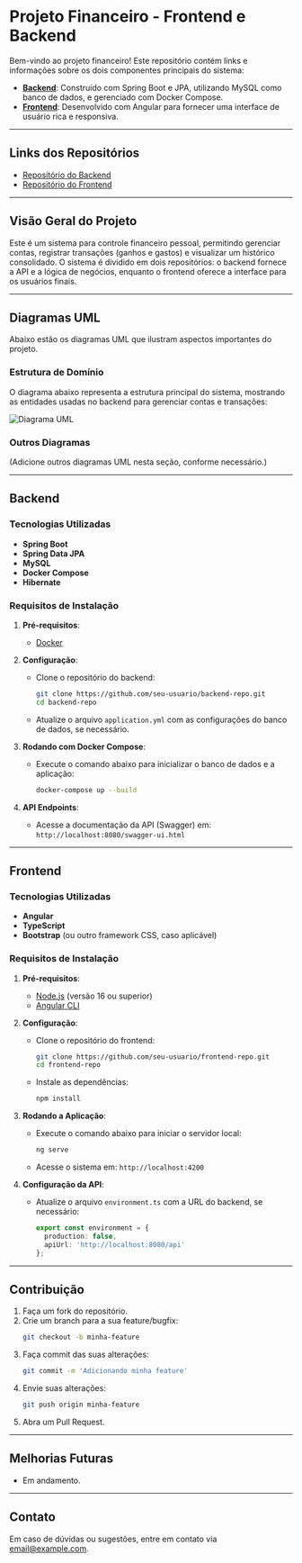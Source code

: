# Projeto Financeiro - Frontend e Backend

Bem-vindo ao projeto financeiro! Este repositório contém links e informações sobre os dois componentes principais do sistema:

- **[Backend](#backend)**: Construído com Spring Boot e JPA, utilizando MySQL como banco de dados, e gerenciado com Docker Compose.
- **[Frontend](#frontend)**: Desenvolvido com Angular para fornecer uma interface de usuário rica e responsiva.

---

## Links dos Repositórios

- [Repositório do Backend](https://github.com/seu-usuario/backend-repo)
- [Repositório do Frontend](https://github.com/seu-usuario/frontend-repo)

---

## Visão Geral do Projeto

Este é um sistema para controle financeiro pessoal, permitindo gerenciar contas, registrar transações (ganhos e gastos) e visualizar um histórico consolidado. O sistema é dividido em dois repositórios: o backend fornece a API e a lógica de negócios, enquanto o frontend oferece a interface para os usuários finais.

---

## Diagramas UML

Abaixo estão os diagramas UML que ilustram aspectos importantes do projeto.

### Estrutura de Domínio

O diagrama abaixo representa a estrutura principal do sistema, mostrando as entidades usadas no backend para gerenciar contas e transações:

![Diagrama UML](path/to/uml-diagram.png)

### Outros Diagramas

(Adicione outros diagramas UML nesta seção, conforme necessário.)

---

## Backend

### Tecnologias Utilizadas

- **Spring Boot**
- **Spring Data JPA**
- **MySQL**
- **Docker Compose**
- **Hibernate**

### Requisitos de Instalação

1. **Pré-requisitos**:
   - [Docker](https://www.docker.com/)

2. **Configuração**:
   - Clone o repositório do backend:  
     ```bash
     git clone https://github.com/seu-usuario/backend-repo.git
     cd backend-repo
     ```
   - Atualize o arquivo `application.yml` com as configurações do banco de dados, se necessário.

3. **Rodando com Docker Compose**:
   - Execute o comando abaixo para inicializar o banco de dados e a aplicação:
     ```bash
     docker-compose up --build
     ```

4. **API Endpoints**:
   - Acesse a documentação da API (Swagger) em: `http://localhost:8080/swagger-ui.html`

---

## Frontend

### Tecnologias Utilizadas

- **Angular**
- **TypeScript**
- **Bootstrap** (ou outro framework CSS, caso aplicável)

### Requisitos de Instalação

1. **Pré-requisitos**:
   - [Node.js](https://nodejs.org/) (versão 16 ou superior)
   - [Angular CLI](https://angular.io/cli)

2. **Configuração**:
   - Clone o repositório do frontend:  
     ```bash
     git clone https://github.com/seu-usuario/frontend-repo.git
     cd frontend-repo
     ```
   - Instale as dependências:
     ```bash
     npm install
     ```

3. **Rodando a Aplicação**:
   - Execute o comando abaixo para iniciar o servidor local:
     ```bash
     ng serve
     ```
   - Acesse o sistema em: `http://localhost:4200`

4. **Configuração da API**:
   - Atualize o arquivo `environment.ts` com a URL do backend, se necessário:
     ```typescript
     export const environment = {
       production: false,
       apiUrl: 'http://localhost:8080/api'
     };
     ```

---

## Contribuição

1. Faça um fork do repositório.
2. Crie um branch para a sua feature/bugfix:
   ```bash
   git checkout -b minha-feature
   ```
3. Faça commit das suas alterações:
   ```bash
   git commit -m 'Adicionando minha feature'
   ```
4. Envie suas alterações:
   ```bash
   git push origin minha-feature
   ```
5. Abra um Pull Request.

---

## Melhorias Futuras

- Em andamento.
---

## Contato

Em caso de dúvidas ou sugestões, entre em contato via [email@example.com](mailto:email@example.com).
